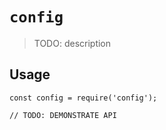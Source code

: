 # `config`

> TODO: description

## Usage

```
const config = require('config');

// TODO: DEMONSTRATE API
```
